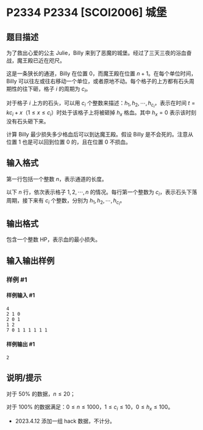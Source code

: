 # P2334 P2334 [SCOI2006] 城堡

## 题目描述

为了救出心爱的公主 Julie，Billy 来到了恶魔的城堡。经过了三天三夜的浴血奋战，魔王殿已近在咫尺。

这是一条狭长的通道，Billy 在位置 $0$，而魔王殿在位置 $n + 1$。在每个单位时间，Billy 可以往左或往右移动一个单位，或者原地不动。每个格子的上方都有石头周期性的往下砸，格子 $i$ 的周期为 $c_i$。

对于格子 $i$ 上方的石头，可以用 $c_i$ 个整数来描述：$h_1, h_2, \cdots, h_{c_i}$，表示在时间 $t = kc_i + x$（$1\leq x\leq c_i$）时处于该格子上将被砸掉 $h_x$ 格血。其中 $h_x = 0$ 表示该时刻没有石头砸下来。

计算 Billy 最少损失多少格血后可以到达魔王殿。假设 Billy 是不会死的。注意从位置 $1$ 也是可以回到位置 $0$ 的，且在位置 $0$ 不损血。


## 输入格式

第一行包括一个整数 $n$，表示通道的长度。

以下 $n$ 行，依次表示格子 $1, 2, \cdots, n$ 的情况。每行第一个整数为 $c_i$，表示石头下落周期，接下来有 $c_i$ 个整数，分别为 $h_1, h_2, \cdots, h_{c_i}$。


## 输出格式

包含一个整数 HP，表示血的最小损失。

## 输入输出样例

### 样例 #1

#### 样例输入 #1

```
4
2 1 0
2 0 1
1 2
7 0 1 1 1 1 1 1
```

#### 样例输出 #1

```
2
```

## 说明/提示

对于 $50\%$ 的数据，$n\leq 20$；

对于 $100\%$ 的数据满足：$0\leq n\leq 1000$，$1\leq c_i\leq 10$，$0\leq h_x\leq 100$。

- 2023.4.12 添加一组 hack 数据，不计分。
